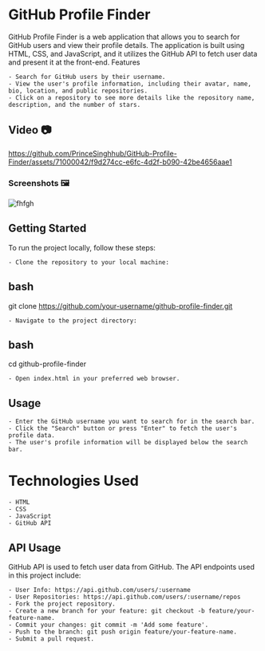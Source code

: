 # GitHub Profile Finder

GitHub Profile Finder is a web application that allows you to search for GitHub users and view their profile details. The application is built using HTML, CSS, and JavaScript, and it utilizes the GitHub API to fetch user data and present it at the front-end.
Features

    - Search for GitHub users by their username.
    - View the user's profile information, including their avatar, name, bio, location, and public repositories.
    - Click on a repository to see more details like the repository name, description, and the number of stars.

## Video 📷
https://github.com/PrinceSinghhub/GitHub-Profile-Finder/assets/71000042/f9d274cc-e6fc-4d2f-b090-42be4656aae1

### Screenshots 🖼
![fhfgh](https://github.com/PrinceSinghhub/GitHub-Profile-Finder/assets/71000042/4f59fae6-8dfb-44e7-b2ff-21efb4cb1e1e)


## Getting Started

To run the project locally, follow these steps:

    - Clone the repository to your local machine:

## bash

git clone https://github.com/your-username/github-profile-finder.git

    - Navigate to the project directory:

## bash

cd github-profile-finder

    - Open index.html in your preferred web browser.

## Usage

    - Enter the GitHub username you want to search for in the search bar.
    - Click the "Search" button or press "Enter" to fetch the user's profile data.
    - The user's profile information will be displayed below the search bar.

# Technologies Used

    - HTML
    - CSS
    - JavaScript
    - GitHub API

## API Usage

GitHub API is used to fetch user data from GitHub. The API endpoints used in this project include:

    - User Info: https://api.github.com/users/:username
    - User Repositories: https://api.github.com/users/:username/repos
    - Fork the project repository.
    - Create a new branch for your feature: git checkout -b feature/your-feature-name.
    - Commit your changes: git commit -m 'Add some feature'.
    - Push to the branch: git push origin feature/your-feature-name.
    - Submit a pull request.



